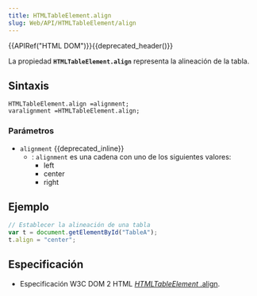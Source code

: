 ```yaml
---
title: HTMLTableElement.align
slug: Web/API/HTMLTableElement/align
---
```


{{APIRef("HTML DOM")}}{{deprecated_header()}}

La propiedad **`HTMLTableElement.align`** representa la alineación de la tabla.

## Sintaxis

```
HTMLTableElement.align =alignment;
varalignment =HTMLTableElement.align;
```

### Parámetros

- `alignment` {{deprecated_inline}}
  - : `alignment` es una cadena con uno de los siguientes valores:
    - left
    - center
    - right

## Ejemplo

```js
// Establecer la alineación de una tabla
var t = document.getElementById("TableA");
t.align = "center";
```

## Especificación

- Especificación W3C DOM 2 HTML [_HTMLTableElement_ .align](https://www.w3.org/TR/DOM-Level-2-HTML/html.html#ID-23180977).
